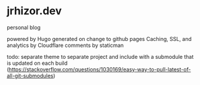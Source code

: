 # jrhizor.dev
personal blog

powered by Hugo
generated on change to github pages
Caching, SSL, and analytics by Cloudflare
comments by staticman

todo: separate theme to separate project and include with a submodule that is updated on each build (https://stackoverflow.com/questions/1030169/easy-way-to-pull-latest-of-all-git-submodules)
